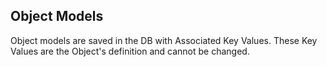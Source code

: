 Object Models
-------------

Object models are saved in the DB with Associated Key Values. These Key Values are the Object's definition and cannot be
changed. 